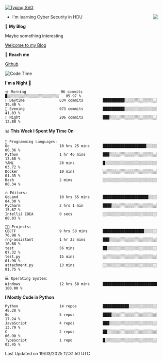 [![Typing SVG](https://readme-typing-svg.herokuapp.com?font=Fira+Code&pause=1000&random=false&width=450&height=60&lines=Hello+%F0%9F%91%8B%F0%9F%8F%BB;I'm+JBNRZ)](https://git.io/typing-svg)

<a href="#">
  <img align="right" src="https://github-readme-stats.vercel.app/api?username=JBNRZ&show_icons=true&bg_color=15,f2f7fd,E0EAFC" />
</a>

- I'm learning Cyber Security in HDU

 **🌱 My Blog**

Maybe something interesting

[Welcome to my Blog](https://jbnrz.com.cn/)

 **💬 Reach me** 

[Github](https://github.com/JBNRZ)


<!--START_SECTION:waka-->
![Code Time](http://img.shields.io/badge/Code%20Time-1%2C032%20hrs%2048%20mins-blue)

**I'm a Night 🦉** 

```text
🌞 Morning                96 commits          █░░░░░░░░░░░░░░░░░░░░░░░░   05.97 % 
🌆 Daytime                634 commits         ██████████░░░░░░░░░░░░░░░   39.40 % 
🌃 Evening                673 commits         ██████████░░░░░░░░░░░░░░░   41.83 % 
🌙 Night                  206 commits         ███░░░░░░░░░░░░░░░░░░░░░░   12.80 % 
```


📊 **This Week I Spent My Time On** 

```text
💬 Programming Languages: 
Go                       10 hrs 25 mins      ████████████████████░░░░░   80.36 % 
Python                   1 hr 46 mins        ███░░░░░░░░░░░░░░░░░░░░░░   13.68 % 
YAML                     28 mins             █░░░░░░░░░░░░░░░░░░░░░░░░   03.72 % 
Docker                   10 mins             ░░░░░░░░░░░░░░░░░░░░░░░░░   01.35 % 
Bash                     2 mins              ░░░░░░░░░░░░░░░░░░░░░░░░░   00.34 % 

🔥 Editors: 
GoLand                   10 hrs 55 mins      █████████████████████░░░░   84.30 % 
PyCharm                  2 hrs 1 min         ████░░░░░░░░░░░░░░░░░░░░░   15.67 % 
IntelliJ IDEA            0 secs              ░░░░░░░░░░░░░░░░░░░░░░░░░   00.03 % 

🐱‍💻 Projects: 
CBCTF                    9 hrs 58 mins       ███████████████████░░░░░░   76.98 % 
rng-assistant            1 hr 23 mins        ███░░░░░░░░░░░░░░░░░░░░░░   10.68 % 
test                     56 mins             ██░░░░░░░░░░░░░░░░░░░░░░░   07.32 % 
test.py                  15 mins             ░░░░░░░░░░░░░░░░░░░░░░░░░   01.98 % 
attachment.py            13 mins             ░░░░░░░░░░░░░░░░░░░░░░░░░   01.75 % 

💻 Operating System: 
Windows                  12 hrs 58 mins      █████████████████████████   100.00 % 
```

**I Mostly Code in Python** 

```text
Python                   14 repos            ████████████░░░░░░░░░░░░░   48.28 % 
Go                       5 repos             ████░░░░░░░░░░░░░░░░░░░░░   17.24 % 
JavaScript               4 repos             ███░░░░░░░░░░░░░░░░░░░░░░   13.79 % 
C                        2 repos             ██░░░░░░░░░░░░░░░░░░░░░░░   06.90 % 
TypeScript               1 repo              █░░░░░░░░░░░░░░░░░░░░░░░░   03.45 % 
```




 Last Updated on 19/03/2025 12:31:50 UTC
<!--END_SECTION:waka-->
